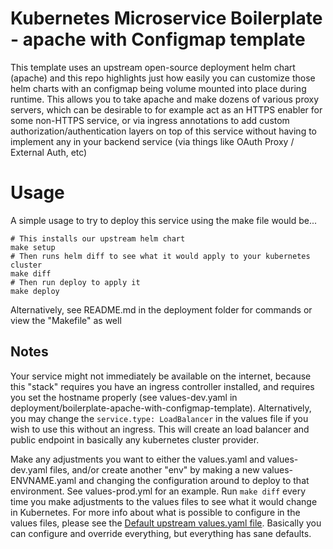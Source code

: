 # Kubernetes Microservice Boilerplate - apache with Configmap template

This template uses an upstream open-source deployment helm chart (apache) and this 
repo highlights just how easily you can customize those helm charts with an configmap
being volume mounted into place during runtime.  This allows you to take apache
and make dozens of various proxy servers, which can be desirable to for example act
as an HTTPS enabler for some non-HTTPS service, or via ingress annotations to add 
custom authorization/authentication layers on top of this service without having
to implement any in your backend service (via things like OAuth Proxy / External Auth, etc)

# Usage

A simple usage to try to deploy this service using the make file would be...

```
# This installs our upstream helm chart
make setup
# Then runs helm diff to see what it would apply to your kubernetes cluster
make diff
# Then run deploy to apply it
make deploy
```

Alternatively, see README.md in the deployment folder for commands or view the "Makefile" as well

## Notes

Your service might not immediately be available on the internet, because this "stack" requires you have an ingress controller installed, and requires you set the hostname properly (see values-dev.yaml in deployment/boilerplate-apache-with-configmap-template).  Alternatively, you may change the `service.type: LoadBalancer` in the values file if you wish to use this without an ingress.  This will create an load balancer and public endpoint in basically any kubernetes cluster provider.

Make any adjustments you want to either the values.yaml and values-dev.yaml files, and/or create another "env" by making a new values-ENVNAME.yaml and changing the configuration around to deploy to that environment.  See values-prod.yml for an example.  Run `make diff` every time you make adjustments to the values files to see what it would change in Kubernetes.  For more info about what is possible to configure in the values files, please see the [Default upstream values.yaml file](https://github.com/DevOps-Nirvana/Universal-Kubernetes-Helm-Charts/blob/master/charts/deployment/values.yaml). Basically you can configure and override everything, but everything has sane defaults.
